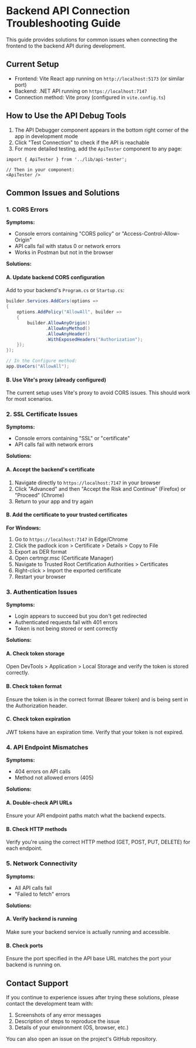 # Backend API Connection Troubleshooting Guide

This guide provides solutions for common issues when connecting the frontend to the backend API during development.

## Current Setup

- Frontend: Vite React app running on `http://localhost:5173` (or similar port)
- Backend: .NET API running on `https://localhost:7147`
- Connection method: Vite proxy (configured in `vite.config.ts`)

## How to Use the API Debug Tools

1. The API Debugger component appears in the bottom right corner of the app in development mode
2. Click "Test Connection" to check if the API is reachable
3. For more detailed testing, add the `ApiTester` component to any page:

```tsx
import { ApiTester } from '../lib/api-tester';

// Then in your component:
<ApiTester />
```

## Common Issues and Solutions

### 1. CORS Errors

**Symptoms:**
- Console errors containing "CORS policy" or "Access-Control-Allow-Origin"
- API calls fail with status 0 or network errors
- Works in Postman but not in the browser

**Solutions:**

#### A. Update backend CORS configuration

Add to your backend's `Program.cs` or `Startup.cs`:

```csharp
builder.Services.AddCors(options =>
{
    options.AddPolicy("AllowAll", builder =>
    {
        builder.AllowAnyOrigin()
               .AllowAnyMethod()
               .AllowAnyHeader()
               .WithExposedHeaders("Authorization");
    });
});

// In the Configure method:
app.UseCors("AllowAll");
```

#### B. Use Vite's proxy (already configured)

The current setup uses Vite's proxy to avoid CORS issues. This should work for most scenarios.

### 2. SSL Certificate Issues

**Symptoms:**
- Console errors containing "SSL" or "certificate"
- API calls fail with network errors

**Solutions:**

#### A. Accept the backend's certificate

1. Navigate directly to `https://localhost:7147` in your browser
2. Click "Advanced" and then "Accept the Risk and Continue" (Firefox) or "Proceed" (Chrome)
3. Return to your app and try again

#### B. Add the certificate to your trusted certificates

**For Windows:**
1. Go to `https://localhost:7147` in Edge/Chrome
2. Click the padlock icon > Certificate > Details > Copy to File
3. Export as DER format
4. Open certmgr.msc (Certificate Manager)
5. Navigate to Trusted Root Certification Authorities > Certificates
6. Right-click > Import the exported certificate
7. Restart your browser

### 3. Authentication Issues

**Symptoms:**
- Login appears to succeed but you don't get redirected
- Authenticated requests fail with 401 errors
- Token is not being stored or sent correctly

**Solutions:**

#### A. Check token storage

Open DevTools > Application > Local Storage and verify the token is stored correctly.

#### B. Check token format

Ensure the token is in the correct format (Bearer token) and is being sent in the Authorization header.

#### C. Check token expiration

JWT tokens have an expiration time. Verify that your token is not expired.

### 4. API Endpoint Mismatches

**Symptoms:**
- 404 errors on API calls
- Method not allowed errors (405)

**Solutions:**

#### A. Double-check API URLs

Ensure your API endpoint paths match what the backend expects.

#### B. Check HTTP methods

Verify you're using the correct HTTP method (GET, POST, PUT, DELETE) for each endpoint.

### 5. Network Connectivity

**Symptoms:**
- All API calls fail
- "Failed to fetch" errors

**Solutions:**

#### A. Verify backend is running

Make sure your backend service is actually running and accessible.

#### B. Check ports

Ensure the port specified in the API base URL matches the port your backend is running on.

## Contact Support

If you continue to experience issues after trying these solutions, please contact the development team with:

1. Screenshots of any error messages
2. Description of steps to reproduce the issue
3. Details of your environment (OS, browser, etc.)

You can also open an issue on the project's GitHub repository.
